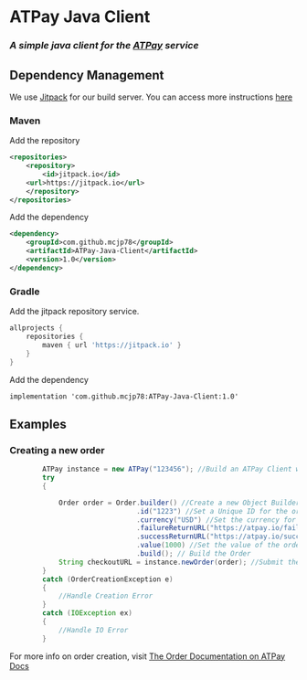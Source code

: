# ATPay Java Client
### _A simple java client for the [ATPay](https://atpay.io) service_

## Dependency Management
We use [Jitpack](https://jitpack.io) for our build server. 
You can access more instructions [here](https://jitpack.io/#mcjp78/ATPay-Java-Client/1.0)
### Maven
Add the repository
```xml
<repositories>
    <repository>
        <id>jitpack.io</id>
	<url>https://jitpack.io</url>
    </repository>
</repositories>
```
Add the dependency
```xml
<dependency>
    <groupId>com.github.mcjp78</groupId>
    <artifactId>ATPay-Java-Client</artifactId>
    <version>1.0</version>
</dependency>	
```
### Gradle
Add the jitpack repository service.
```gradle
allprojects {
    repositories {
        maven { url 'https://jitpack.io' }
    }
}
```
Add the dependency

`implementation 'com.github.mcjp78:ATPay-Java-Client:1.0'`
## Examples

### Creating a new order

```java
        ATPay instance = new ATPay("123456"); //Build an ATPay Client with the default OkHttpClient (this can be changed if you need a proxy, etc)
        try
        {

            Order order = Order.builder() //Create a new Object Builder
                               .id("1223") //Set a Unique ID for the order for your records
                               .currency("USD") //Set the currency for the order. Currently only "USD" is supported
                               .failureReturnURL("https://atpay.io/failure") //Set the URL to return to on order cancel/order failure
                               .successReturnURL("https://atpay.io/success") //Set the URL to return to on order success
                               .value(1000) //Set the value of the order in CENTS. So 1$ USD = 100 Cents.
                               .build(); // Build the Order
            String checkoutURL = instance.newOrder(order); //Submit the order to the ATPay API
        }
        catch (OrderCreationException e)
        {
            //Handle Creation Error
        }
        catch (IOException ex)
        {
            //Handle IO Error
        }
```

For more info on order creation, visit [The Order Documentation on ATPay Docs](https://docs.atpay.io/rest/order-create.html#example-request)
